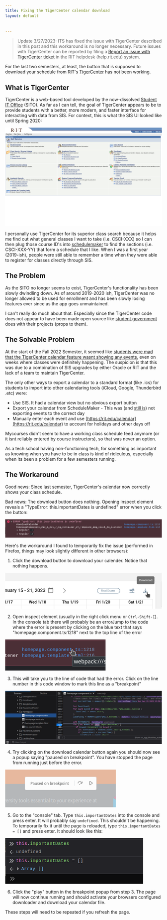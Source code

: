 ```yaml
---
title: Fixing the TigerCenter calendar download
layout: default


---
```


> Update 3/27/2023: ITS has fixed the issue with TigerCenter described in this post and this workaround is no longer necessary. Future issues with TigerCenter can be reported by filing a [Report an issue with TigerCenter ticket](https://help.rit.edu/sp?id=sc_cat_item&sys_id=9b613be5dbf24c50881c89584b961986) in the RIT helpdesk (help.rit.edu) system.




For the last two semesters, at least, the button that is supposed to download your schedule from RIT's [TigerCenter](https://tigercenter.rit.edu) has not been working.

## What is TigerCenter
TigerCenter is a web-based tool developed by the now-dissolved [Student IT Office](https://web.archive.org/web/20220907234336/https://www.rit.edu/its/sito/) (SITO). As far as I can tell, the goal of TigerCenter appears to be to provide students with a better, more modern, and faster interface for interacting with data from SIS. For context, this is what the SIS UI looked like until Spring 2020:

![A screenshot of the old RIT PeopleSoft SIS interface](./assers/img/../../assets/img/tc-calendars/peoplesoft-sis.png)

I personally use TigerCenter for its superior class search because it helps me find out what general classes I want to take (i.e. CSCI-XXX) so I can then plug those course ID's into [schedulemaker](https://schedule.csh.rit.edu/) to find the sections (i.e. CSCI-XXX-YY) that form a schedule that I like. When I was a first year (2019-ish), people were still able to remember a time when they were able to register for classes directly through SIS. 

## The Problem

As the SITO no longer seems to exist, TigerCenter's functionality has been slowly dwindling down. As of around 2019-2020 ish, TigerCenter was no longer allowed to be used for enrollment and has been slowly losing features ever since as the app goes unmaintained.

I can't really do much about that. Especially since the TigerCenter code does not appear to have been made open source like [student government](https://github.com/ritstudentgovernment/) does with their projects (props to them).

## The Solvable Problem

At the start of the Fall 2022 Semester, it seemed like [students were mad that the TigerCenter calendar feature wasnt showing any events](https://pawprints.rit.edu/?p=3525), even on weeks where classes were definitely happening. The suspicion is that this was due to a combination of SIS upgrades by either Oracle or RIT and the lack of a team to maintain TigerCenter.

The only other ways to export a calendar to a standard format (like .ics) for students to import into other calendaring tools (iCloud, Google, Thunderbird .etc) were:

- Use SIS. It had a calendar view but no obvious export button
- Export your calendar from ScheduleMaker - This was (and [still is](https://github.com/ComputerScienceHouse/schedulemaker/issues/310)) not exporting events to the correct day
- Manually enter each event and use [https://rit.edu/calendar](https://rit.edu/calendar) to account for holidays and other days off

Mycourses didn't seem to have a working class schedule feed anymore (or it isnt reliably entered by course instructors), so that was never an option.

As a tech school having non-functioning tech, for something as important as knowing when you have to be in class is kind of ridiculous, especially when its been a problem for a few semesters running.


## The Workaround

Good news: Since last semester, TigerCenter's calendar now correctly shows your class schedule.

Bad news: The download button does nothing. Opening inspect element reveals a "TypeError: this.importantDates is undefined" error when you click the button:

![TigerCenter shows "TypeError: this.importantDates is undefined" error when trying to download schedules](./assets/img/tc-calendars/errors.png)

Here's the workaround I found to temporarily fix the issue (performed in Firefox, things may look slightly different in other browsers):

1. Click the download button to download your calender. Notice that nothing happens.

![The download calendar button in TigerCenter](./assets/img/tc-calendars/tc-download.png)

2. Open inspect element (usually in the right click menu or `Ctrl-Shift-I`). In the console tab there will probably be an errorJump to the code where the error is present by clicking on the blue text that says "homepage.component.ts:1218" next to the top line of the error

![Clicking on "homepage.component.ts:1218" in inspect element](./assets/img/tc-calendars/jump-to-line.png)

3. This will take you to the line of code that had the error. Click on the line number in this code window to mark this line as a "breakpoint"

![Marking the line as a breakpoint by clicking the line number](./assets/img/tc-calendars/set-breakpoint.png)

4. Try clicking on the download calendar button again you should now see a popup saying "paused on breakpoint". You have stopped the page from running just before the error.

![The popup that says "paused on breakpoint"](./assets/img/tc-calendars/paused-on-breakpoint.png)

5. Go to the "console" tab. Type `this.importantDates` into the console and press enter. It will probably say `undefined`. This shouldn't be happening. To temporarily fix it until the page is reloaded, type `this.importantDates = []` and press enter. It should look like this:

![using the console to temporarily fix the error](./assets/img/tc-calendars/set-value.png)

6. Click the "play" button in the breakpoint popup from step 3. The page will now continue running and should activate your browsers configured downloader and download your calendar file.

These steps will need to be repeated if you refresh the page.

